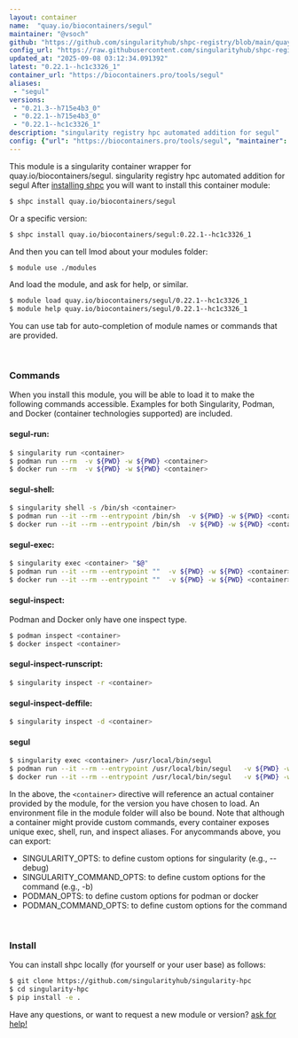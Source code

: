 ```yaml
---
layout: container
name:  "quay.io/biocontainers/segul"
maintainer: "@vsoch"
github: "https://github.com/singularityhub/shpc-registry/blob/main/quay.io/biocontainers/segul/container.yaml"
config_url: "https://raw.githubusercontent.com/singularityhub/shpc-registry/main/quay.io/biocontainers/segul/container.yaml"
updated_at: "2025-09-08 03:12:34.091392"
latest: "0.22.1--hc1c3326_1"
container_url: "https://biocontainers.pro/tools/segul"
aliases:
 - "segul"
versions:
 - "0.21.3--h715e4b3_0"
 - "0.22.1--h715e4b3_0"
 - "0.22.1--hc1c3326_1"
description: "singularity registry hpc automated addition for segul"
config: {"url": "https://biocontainers.pro/tools/segul", "maintainer": "@vsoch", "description": "singularity registry hpc automated addition for segul", "latest": {"0.22.1--hc1c3326_1": "sha256:6920bb1c2ec4a821c4c252ffd296e997e7908577e96ec47b8590d3ec2462046d"}, "tags": {"0.21.3--h715e4b3_0": "sha256:84e5ccd7a6bccc02c48feab836a459c85ece8caa5ae5c5afb7c961c7bfc63bb5", "0.22.1--h715e4b3_0": "sha256:d9bd75dbbdc637b769e4975154a338ae787c7c5d2d7f8486a4875308d324e502", "0.22.1--hc1c3326_1": "sha256:6920bb1c2ec4a821c4c252ffd296e997e7908577e96ec47b8590d3ec2462046d"}, "docker": "quay.io/biocontainers/segul", "aliases": {"segul": "/usr/local/bin/segul"}}
---
```


This module is a singularity container wrapper for quay.io/biocontainers/segul.
singularity registry hpc automated addition for segul
After [installing shpc](#install) you will want to install this container module:


```bash
$ shpc install quay.io/biocontainers/segul
```

Or a specific version:

```bash
$ shpc install quay.io/biocontainers/segul:0.22.1--hc1c3326_1
```

And then you can tell lmod about your modules folder:

```bash
$ module use ./modules
```

And load the module, and ask for help, or similar.

```bash
$ module load quay.io/biocontainers/segul/0.22.1--hc1c3326_1
$ module help quay.io/biocontainers/segul/0.22.1--hc1c3326_1
```

You can use tab for auto-completion of module names or commands that are provided.

<br>

### Commands

When you install this module, you will be able to load it to make the following commands accessible.
Examples for both Singularity, Podman, and Docker (container technologies supported) are included.

#### segul-run:

```bash
$ singularity run <container>
$ podman run --rm  -v ${PWD} -w ${PWD} <container>
$ docker run --rm  -v ${PWD} -w ${PWD} <container>
```

#### segul-shell:

```bash
$ singularity shell -s /bin/sh <container>
$ podman run --it --rm --entrypoint /bin/sh  -v ${PWD} -w ${PWD} <container>
$ docker run --it --rm --entrypoint /bin/sh  -v ${PWD} -w ${PWD} <container>
```

#### segul-exec:

```bash
$ singularity exec <container> "$@"
$ podman run --it --rm --entrypoint ""  -v ${PWD} -w ${PWD} <container> "$@"
$ docker run --it --rm --entrypoint ""  -v ${PWD} -w ${PWD} <container> "$@"
```

#### segul-inspect:

Podman and Docker only have one inspect type.

```bash
$ podman inspect <container>
$ docker inspect <container>
```

#### segul-inspect-runscript:

```bash
$ singularity inspect -r <container>
```

#### segul-inspect-deffile:

```bash
$ singularity inspect -d <container>
```


#### segul

```bash
$ singularity exec <container> /usr/local/bin/segul
$ podman run --it --rm --entrypoint /usr/local/bin/segul   -v ${PWD} -w ${PWD} <container> -c " $@"
$ docker run --it --rm --entrypoint /usr/local/bin/segul   -v ${PWD} -w ${PWD} <container> -c " $@"
```



In the above, the `<container>` directive will reference an actual container provided
by the module, for the version you have chosen to load. An environment file in the
module folder will also be bound. Note that although a container
might provide custom commands, every container exposes unique exec, shell, run, and
inspect aliases. For anycommands above, you can export:

 - SINGULARITY_OPTS: to define custom options for singularity (e.g., --debug)
 - SINGULARITY_COMMAND_OPTS: to define custom options for the command (e.g., -b)
 - PODMAN_OPTS: to define custom options for podman or docker
 - PODMAN_COMMAND_OPTS: to define custom options for the command

<br>

### Install

You can install shpc locally (for yourself or your user base) as follows:

```bash
$ git clone https://github.com/singularityhub/singularity-hpc
$ cd singularity-hpc
$ pip install -e .
```

Have any questions, or want to request a new module or version? [ask for help!](https://github.com/singularityhub/singularity-hpc/issues)